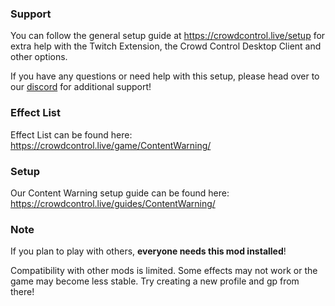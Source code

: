 ### Support

You can follow the general setup guide at https://crowdcontrol.live/setup for extra help with the Twitch Extension, the Crowd Control Desktop Client and other options.

If you have any questions or need help with this setup, please head over to our [discord](https://discord.warp.world/) for additional support!


### Effect List
Effect List can be found here: https://crowdcontrol.live/game/ContentWarning/


### Setup
Our Content Warning setup guide can be found here: https://crowdcontrol.live/guides/ContentWarning/

### Note

If you plan to play with others, **everyone needs this mod installed**!

Compatibility with other mods is limited. Some effects may not work or the game may become less stable. Try creating a new profile and gp from there!